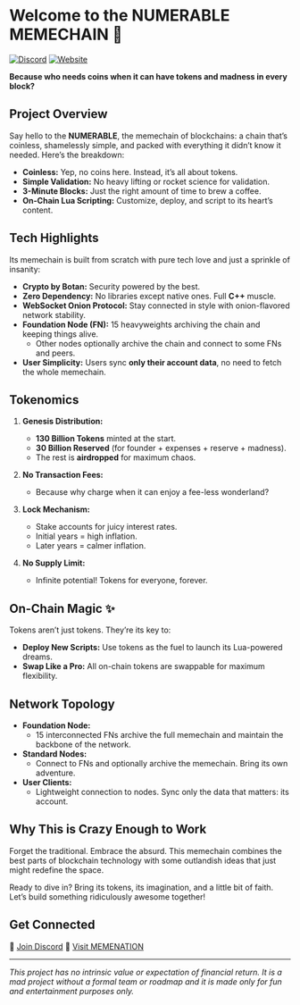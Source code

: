 # Welcome to the **NUMERABLE MEMECHAIN** 🚀

[![Discord](https://img.shields.io/discord/1313932244108447795?color=5865F2&label=Discord&logo=discord&logoColor=white)](https://memenation.club/discord)
[![Website](https://img.shields.io/badge/MEMENATION-Website-blue?style=flat-square&logo=google-chrome&logoColor=white)](https://memenation.club)

**Because who needs coins when it can have tokens and madness in every block?**

## Project Overview

Say hello to the **NUMERABLE**, the memechain of blockchains: a chain that’s coinless, shamelessly simple, and packed with everything it didn’t know it needed. Here’s the breakdown:

- **Coinless:** Yep, no coins here. Instead, it’s all about tokens.
- **Simple Validation:** No heavy lifting or rocket science for validation.
- **3-Minute Blocks:** Just the right amount of time to brew a coffee.
- **On-Chain Lua Scripting:** Customize, deploy, and script to its heart’s content.

## Tech Highlights

Its memechain is built from scratch with pure tech love and just a sprinkle of insanity:

- **Crypto by Botan:** Security powered by the best.
- **Zero Dependency:** No libraries except native ones. Full **C++** muscle.
- **WebSocket Onion Protocol:** Stay connected in style with onion-flavored network stability.
- **Foundation Node (FN):** 15 heavyweights archiving the chain and keeping things alive.
  - Other nodes optionally archive the chain and connect to some FNs and peers.
- **User Simplicity:** Users sync **only their account data**, no need to fetch the whole memechain.

## Tokenomics

1. **Genesis Distribution:**
   - **130 Billion Tokens** minted at the start.
   - **30 Billion Reserved** (for founder + expenses + reserve + madness).
   - The rest is **airdropped** for maximum chaos.

2. **No Transaction Fees:**
   - Because why charge when it can enjoy a fee-less wonderland?

3. **Lock Mechanism:**
   - Stake accounts for juicy interest rates.
   - Initial years = high inflation.
   - Later years = calmer inflation.

4. **No Supply Limit:**
   - Infinite potential! Tokens for everyone, forever.

## On-Chain Magic ✨

Tokens aren’t just tokens. They’re its key to:

- **Deploy New Scripts:** Use tokens as the fuel to launch its Lua-powered dreams.
- **Swap Like a Pro:** All on-chain tokens are swappable for maximum flexibility.

## Network Topology

- **Foundation Node:**
  - 15 interconnected FNs archive the full memechain and maintain the backbone of the network.
- **Standard Nodes:**
  - Connect to FNs and optionally archive the memechain. Bring its own adventure.
- **User Clients:**
  - Lightweight connection to nodes. Sync only the data that matters: its account.

## Why This is Crazy Enough to Work

Forget the traditional. Embrace the absurd. This memechain combines the best parts of blockchain technology with some outlandish ideas that just might redefine the space.

Ready to dive in? Bring its tokens, its imagination, and a little bit of faith. Let’s build something ridiculously awesome together!

## Get Connected

📌 [Join Discord](https://memenation.club/discord)
📌 [Visit MEMENATION](https://memenation.club)

---

*This project has no intrinsic value or expectation of financial return. It is a mad project without a formal team or roadmap and it is made only for fun and entertainment purposes only.*